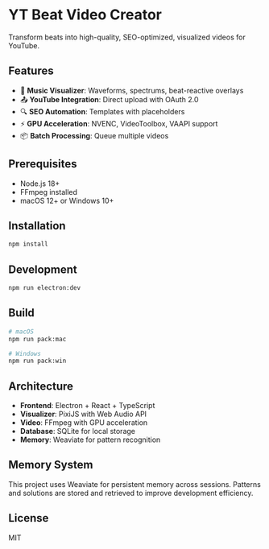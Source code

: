 # YT Beat Video Creator

Transform beats into high-quality, SEO-optimized, visualized videos for YouTube.

## Features

- 🎵 **Music Visualizer**: Waveforms, spectrums, beat-reactive overlays
- 📤 **YouTube Integration**: Direct upload with OAuth 2.0
- 🔍 **SEO Automation**: Templates with placeholders
- ⚡ **GPU Acceleration**: NVENC, VideoToolbox, VAAPI support
- 📦 **Batch Processing**: Queue multiple videos

## Prerequisites

- Node.js 18+
- FFmpeg installed
- macOS 12+ or Windows 10+

## Installation

```bash
npm install
```

## Development

```bash
npm run electron:dev
```

## Build

```bash
# macOS
npm run pack:mac

# Windows
npm run pack:win
```

## Architecture

- **Frontend**: Electron + React + TypeScript
- **Visualizer**: PixiJS with Web Audio API
- **Video**: FFmpeg with GPU acceleration
- **Database**: SQLite for local storage
- **Memory**: Weaviate for pattern recognition

## Memory System

This project uses Weaviate for persistent memory across sessions. Patterns and solutions are stored and retrieved to improve development efficiency.

## License

MIT